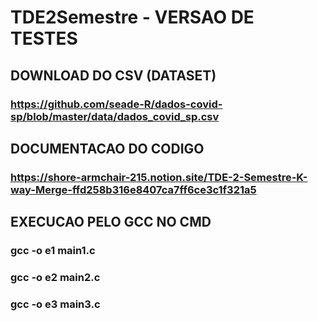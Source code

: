 # TDE2Semestre - VERSAO DE TESTES
## DOWNLOAD DO CSV (DATASET)
### https://github.com/seade-R/dados-covid-sp/blob/master/data/dados_covid_sp.csv

## DOCUMENTACAO DO CODIGO
### https://shore-armchair-215.notion.site/TDE-2-Semestre-K-way-Merge-ffd258b316e8407ca7ff6ce3c1f321a5

## EXECUCAO PELO GCC NO CMD

### gcc -o e1 main1.c
### gcc -o e2 main2.c
### gcc -o e3 main3.c


